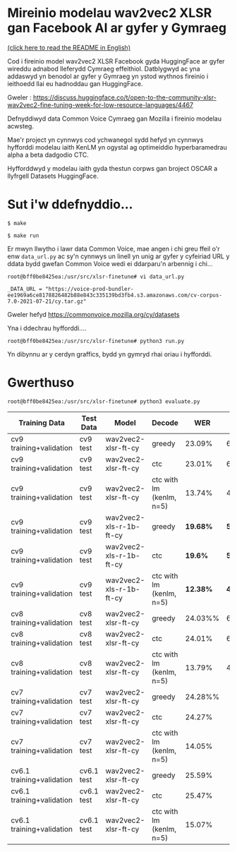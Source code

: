 # Mireinio modelau wav2vec2 XLSR gan Facebook AI ar gyfer y Gymraeg

[(click here to read the README in English)](README_en.md)

Cod i fireinio model wav2vec2 XLSR Facebook gyda HuggingFace ar gyfer wireddu 
adnabod lleferydd Cymraeg effeithiol. Datblygwyd ac yna addaswyd yn benodol ar gyfer
y Gymraeg yn ystod wythnos fireinio i ieithoedd llai eu hadnoddau gan HuggingFace. 

Gweler : https://discuss.huggingface.co/t/open-to-the-community-xlsr-wav2vec2-fine-tuning-week-for-low-resource-languages/4467

Defnyddiwyd data Common Voice Cymraeg gan Mozilla i fireinio modelau acwsteg.

Mae'r project yn cynnwys cod ychwanegol sydd hefyd yn cynnwys hyfforddi modelau iaith
KenLM yn ogystal ag optimeiddio hyperbaramedrau alpha a beta dadgodio CTC. 

Hyfforddwyd y modelau iaith gyda thestun corpws gan broject OSCAR a llyfrgell Datasets 
HuggingFace. 

# Sut i'w ddefnyddio...  

`$ make`

`$ make run `

Er mwyn llwytho i lawr data Common Voice, mae angen i chi greu ffeil o'r enw `data_url.py` ac sy'n cynnwys un linell yn unig ar gyfer
y cyfeiriad URL y ddata bydd gwefan Common Voice wedi ei ddarparu'n arbennig i chi... 

`root@bff0be8425ea:/usr/src/xlsr-finetune# vi data_url.py`

`_DATA_URL = "https://voice-prod-bundler-ee1969a6ce8178826482b88e843c335139bd3fb4.s3.amazonaws.com/cv-corpus-7.0-2021-07-21/cy.tar.gz"`

Gweler hefyd https://commonvoice.mozilla.org/cy/datasets

Yna i ddechrau hyfforddi....

`root@bff0be8425ea:/usr/src/xlsr-finetune# python3 run.py`

Yn dibynnu ar y cerdyn graffics, bydd yn gymryd rhai oriau i hyfforddi. 



# Gwerthuso 

`root@bff0be8425ea:/usr/src/xlsr-finetune# python3 evaluate.py`

|Training Data | Test Data | Model | Decode | WER | CER |
|---|---|---|---|---|---|
|cv9 training+validation | cv9 test | wav2vec2-xlsr-ft-cy | greedy | 23.09% | 6.43%|
|cv9 training+validation | cv9 test | wav2vec2-xlsr-ft-cy | ctc | 23.01% | 6.41%|
|cv9 training+validation | cv9 test | wav2vec2-xlsr-ft-cy | ctc with lm (kenlm, n=5) | 13.74% | 4.85%|
|cv9 training+validation | cv9 test | wav2vec2-xls-r-1b-ft-cy | greedy | **19.68%** | **5.5%**|
|cv9 training+validation | cv9 test | wav2vec2-xls-r-1b-ft-cy | ctc | **19.6%** | **5.47%**|
|cv9 training+validation | cv9 test | wav2vec2-xls-r-1b-ft-cy | ctc with lm (kenlm, n=5) | **12.38%** | **4.07%**|
|cv8 training+validation | cv8 test | wav2vec2-xlsr-ft-cy | greedy | 24.03%% | 6.74%|
|cv8 training+validation | cv8 test | wav2vec2-xlsr-ft-cy | ctc | 24.01% | 6.71%|
|cv8 training+validation | cv8 test | wav2vec2-xlsr-ft-cy | ctc with lm (kenlm, n=5) | 13.79% | 4.77%|
|cv7 training+validation | cv7 test | wav2vec2-xlsr-ft-cy | greedy | 24.28%% ||
|cv7 training+validation | cv7 test | wav2vec2-xlsr-ft-cy | ctc | 24.27% ||
|cv7 training+validation | cv7 test | wav2vec2-xlsr-ft-cy | ctc with lm (kenlm, n=5) | 14.05% ||
|cv6.1 training+validation | cv6.1 test | wav2vec2-xlsr-ft-cy | greedy | 25.59% ||
|cv6.1 training+validation | cv6.1 test | wav2vec2-xlsr-ft-cy | ctc | 25.47% ||
|cv6.1 training+validation | cv6.1 test | wav2vec2-xlsr-ft-cy | ctc with lm (kenlm, n=5) | 15.07% ||
